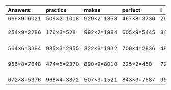 | Answers: | practice | makes | perfect | ! |
| :--- | :--- | :--- | :--- | :--- |
| 669×9=6021 | 509×2=1018 | 929×2=1858 | 467×8=3736 | 265×8=2120 | 
|   |   |   |   |   | 
|   |   |   |   |   | 
|   |   |   |   |   | 
| 254×9=2286 | 176×3=528 | 992×2=1984 | 605×9=5445 | 841×8=6728 | 
|   |   |   |   |   | 
|   |   |   |   |   | 
|   |   |   |   |   | 
|   |   |   |   |   | 
| 564×6=3384 | 985×3=2955 | 322×6=1932 | 709×4=2836 | 491×5=2455 | 
|   |   |   |   |   | 
|   |   |   |   |   | 
|   |   |   |   |   | 
|   |   |   |   |   | 
| 956×8=7648 | 474×5=2370 | 890×9=8010 | 225×2=450 | 724×6=4344 | 
|   |   |   |   |   | 
|   |   |   |   |   | 
|   |   |   |   |   | 
|   |   |   |   |   | 
| 672×8=5376 | 968×4=3872 | 507×3=1521 | 843×9=7587 | 981×6=5886 | 
